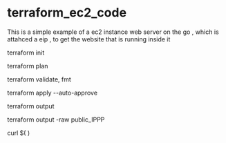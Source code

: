 # terraform_ec2_code

This is a simple example of a ec2 instance web server on the go , 
which is attahced a eip , to get the website that is running inside it 

terraform init

terraform plan 

terraform validate, fmt 

terraform apply --auto-approve 

terraform output 

terraform output -raw public_IPPP

curl $( ) 
